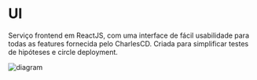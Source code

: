 # UI

Serviço frontend em ReactJS, com uma interface de fácil usabilidade para todas as features fornecida pelo CharlesCD. Criada para simplificar testes de hipóteses e circle deployment.

![diagram](c3.svg)